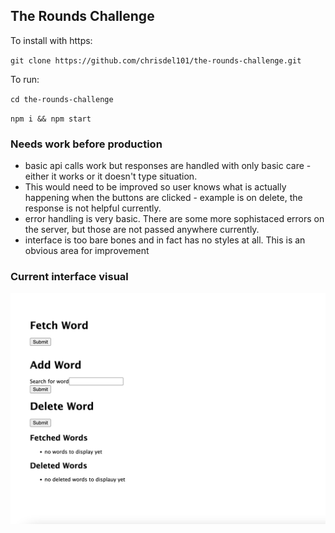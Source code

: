 ## The Rounds Challenge

To install with https:

`git clone https://github.com/chrisdel101/the-rounds-challenge.git`

To run:

`cd the-rounds-challenge`

`npm i && npm start`

### Needs work before production

- basic api calls work but responses are handled with only basic care - either it works or it doesn't type situation.
- This would need to be improved so user knows what is actually happening when the buttons are clicked - example is on delete, the response is not helpful currently.
- error handling is very basic. There are some more sophistaced errors on the server, but those are not passed anywhere currently.
- interface is too bare bones and in fact has no styles at all. This is an obvious area for improvement

### Current interface visual

![my-image](the-rounds-challenge.jpg)

